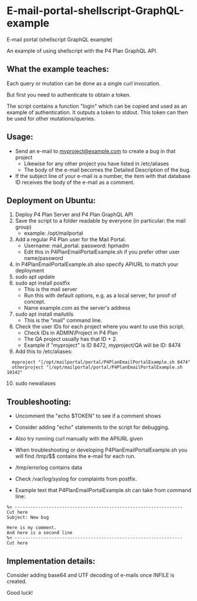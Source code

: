 # E-mail-portal-shellscript-GraphQL-example
E-mail portal (shellscript GraphQL example)

An example of using shellscript with the P4 Plan GraphQL API.

## What the example teaches:

Each query or mutation can be done as a single curl invocation.

But first you need to authenticate to obtain a token.

The script contains a function "login" which can be copied and used as an example of authentication. It outputs a token to stdout. This token can then be used for other mutations/queries.

## Usage:
* Send an e-mail to myproject@example.com to create a bug in that project
  - Likewise for any other project you have listed in /etc/aliases
  - The body of the e-mail becomes the Detailed Description of the bug.
* If the subject line of your e-mail is a number, the item with that
  database ID receives the body of the e-mail as a comment.

## Deployment on Ubuntu:

1. Deploy P4 Plan Server and P4 Plan GraphQL API
2. Save the script to a folder readable by everyone (in particular: the mail group)
   - example: /opt/mailportal
3. Add a regular P4 Plan user for the Mail Portal.
   - Username: mail_portal. password: hpmadm
   - Edit this in P4PlanEmailPortalExample.sh if you prefer other user name/password
4. In P4PlanEmailPortalExample.sh also specify APIURL to match your deployment
5. sudo apt update
6. sudo apt install postfix
   - This is the mail server
   - Run this with default options, e.g. as a local server, for proof of concept.
   - Name example.com as the server's address
7. sudo apt install mailutils
   - This is the "mail" command line.
8. Check the user IDs for each project where you want to use this script.
    - Check IDs in ADMIN\Project in P4 Plan
    - The QA project usually has that ID + 2.
    - Example if "myproject" is ID 8472, myproject/QA will be ID: 8474
9. Add this to /etc/aliases:
```
  myproject "|/opt/mailportal/portal/P4PlanEmailPortalExample.sh 8474"
  otherproject "|/opt/mailportal/portal/P4PlanEmailPortalExample.sh 10142"
```
10. sudo newaliases

## Troubleshooting:

* Uncomment the "echo $TOKEN" to see if a comment shows
* Consider adding "echo" statements to the script for debugging.
* Also try running curl manually with the APIURL given

* When troubleshooting or developing P4PlanEmailPortalExample.sh you will find /tmp/$$
  contains the e-mail for each run.
* /tmp/errorlog contains data

* Check /var/log/syslog for complaints from postfix.

* Example text that P4PlanEmailPortalExample.sh can take from command line:

```
%< ---------------------------------------------------------------- Cut here
Subject: New bug

Here is my comment.
And here is a second line
%< ---------------------------------------------------------------- Cut here
```
## Implementation details:

Consider adding base64 and UTF decoding of e-mails once INFILE is created.

Good luck!
